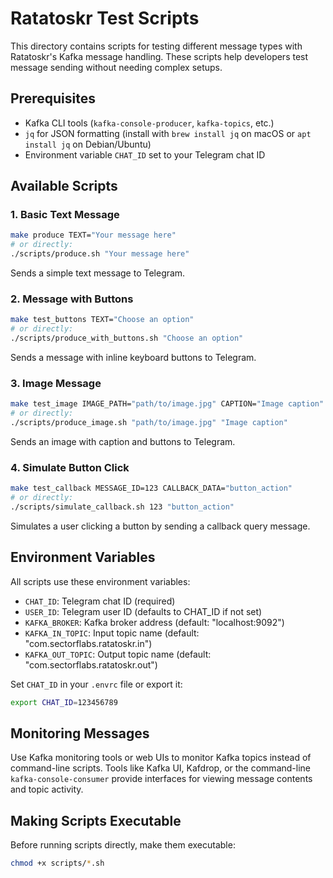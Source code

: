 # Ratatoskr Test Scripts

This directory contains scripts for testing different message types with Ratatoskr's Kafka message handling. These scripts help developers test message sending without needing complex setups.

## Prerequisites

- Kafka CLI tools (`kafka-console-producer`, `kafka-topics`, etc.)
- `jq` for JSON formatting (install with `brew install jq` on macOS or `apt install jq` on Debian/Ubuntu)
- Environment variable `CHAT_ID` set to your Telegram chat ID

## Available Scripts

### 1. Basic Text Message

```bash
make produce TEXT="Your message here"
# or directly:
./scripts/produce.sh "Your message here"
```

Sends a simple text message to Telegram.

### 2. Message with Buttons

```bash
make test_buttons TEXT="Choose an option"
# or directly:
./scripts/produce_with_buttons.sh "Choose an option"
```

Sends a message with inline keyboard buttons to Telegram.

### 3. Image Message

```bash
make test_image IMAGE_PATH="path/to/image.jpg" CAPTION="Image caption"
# or directly:
./scripts/produce_image.sh "path/to/image.jpg" "Image caption"
```

Sends an image with caption and buttons to Telegram.

### 4. Simulate Button Click

```bash
make test_callback MESSAGE_ID=123 CALLBACK_DATA="button_action"
# or directly:
./scripts/simulate_callback.sh 123 "button_action"
```

Simulates a user clicking a button by sending a callback query message.

## Environment Variables

All scripts use these environment variables:

- `CHAT_ID`: Telegram chat ID (required)
- `USER_ID`: Telegram user ID (defaults to CHAT_ID if not set)
- `KAFKA_BROKER`: Kafka broker address (default: "localhost:9092")
- `KAFKA_IN_TOPIC`: Input topic name (default: "com.sectorflabs.ratatoskr.in")
- `KAFKA_OUT_TOPIC`: Output topic name (default: "com.sectorflabs.ratatoskr.out")

Set `CHAT_ID` in your `.envrc` file or export it:

```bash
export CHAT_ID=123456789
```

## Monitoring Messages

Use Kafka monitoring tools or web UIs to monitor Kafka topics instead of command-line scripts. Tools like Kafka UI, Kafdrop, or the command-line `kafka-console-consumer` provide interfaces for viewing message contents and topic activity.

## Making Scripts Executable

Before running scripts directly, make them executable:

```bash
chmod +x scripts/*.sh
```